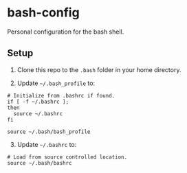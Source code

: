 # bash-config
Personal configuration for the bash shell.

## Setup

1. Clone this repo to the `.bash` folder in your home directory.

2. Update `~/.bash_profile` to:

```
# Initialize from .bashrc if found.
if [ -f ~/.bashrc ];
then
  source ~/.bashrc
fi

source ~/.bash/bash_profile
```

3. Update `~/.bashrc` to:

```
# Load from source controlled location.
source ~/.bash/bashrc
```